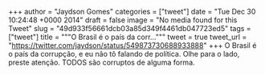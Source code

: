 
+++
author = "Jaydson Gomes"
categories = ["tweet"]
date = "Tue Dec 30 10:24:48 +0000 2014"
draft = false
image = "No media found for this Tweet"
slug = "49d933f56661dcb03a85d349f4461db047723ed5"
tags = ["tweet"]
title = """O Brasil é o país da corr..."""
tweet = true
tweet_url = "https://twitter.com/jaydson/status/549873730688933888"
+++
O Brasil é o país da corrupção, e eu não tô falando de política. Olhe para o lado, preste atenção. TODOS são corruptos de alguma forma.
